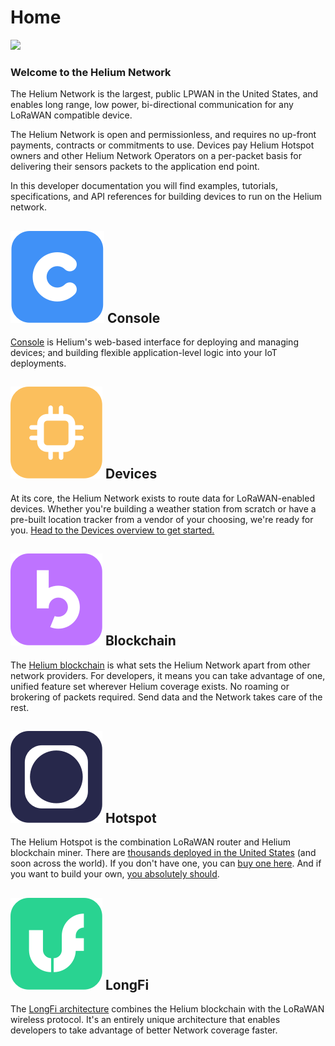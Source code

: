 # Home

![](.gitbook/assets/vdvr.jpg)

### Welcome to the Helium Network

The Helium Network is the largest, public LPWAN in the United States, and enables long range, low power, bi-directional communication for any LoRaWAN compatible device. 

The Helium Network is open and permissionless, and requires no up-front payments, contracts or commitments to use. Devices pay Helium Hotspot owners and other Helium Network Operators on a per-packet basis for delivering their sensors packets to the application end point. 

In this developer documentation you will find examples, tutorials, specifications, and API references for building devices to run on the Helium network.

## ![](.gitbook/assets/regrgr.png) Console

[Console](console/introduction.md) is Helium's web-based interface for deploying and managing devices; and building flexible application-level logic into your IoT deployments.

## ![](.gitbook/assets/combined-shape.png) Devices

At its core, the Helium Network exists to route data for LoRaWAN-enabled devices. Whether you're building a weather station from scratch or have a pre-built location tracker from a vendor of your choosing, we're ready for you. [Head to the Devices overview to get started.](devices/introduction.md) 

## ![](.gitbook/assets/group-18-copy-3.png) Blockchain

The [Helium blockchain](blockchain/blockchain-primitives.md) is what sets the Helium Network apart from other network providers. For developers, it means you can take advantage of one, unified feature set wherever Helium coverage exists. No roaming or brokering of packets required. Send data and the Network takes care of the rest. 

## ![](.gitbook/assets/group-18-copy-4.png) Hotspot

The Helium Hotspot is the combination LoRaWAN router and Helium blockchain miner. There are [thousands deployed in the United States](http://network.helium.com/) \(and soon across the world\).  If you don't have one, you can [buy one here](https://www.helium.com/store). And if you want to build your own, [you absolutely should](hotspot/developer-setup.md).

## ![](.gitbook/assets/combined-sfefrehape.png) LongFi

The [LongFi architecture](longfi/introduction.md) combines the Helium blockchain with the LoRaWAN wireless protocol. It's an entirely unique architecture that enables developers to take advantage of better Network coverage faster.

